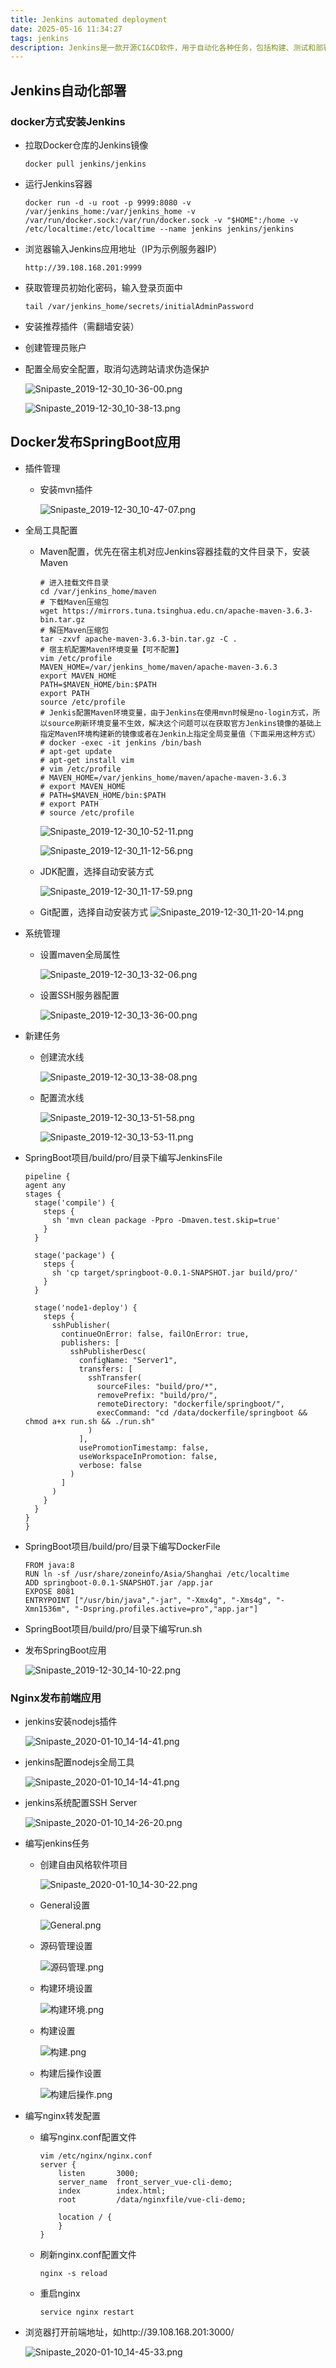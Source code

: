 ```yaml
---
title: Jenkins automated deployment
date: 2025-05-16 11:34:27
tags: jenkins
description: Jenkins是一款开源CI&CD软件，用于自动化各种任务，包括构建、测试和部署软件。
---
```


## Jenkins自动化部署

### docker方式安装Jenkins
  
  * 拉取Docker仓库的Jenkins镜像
    
    ```
    docker pull jenkins/jenkins
    ```
  * 运行Jenkins容器
  
    ```
    docker run -d -u root -p 9999:8080 -v /var/jenkins_home:/var/jenkins_home -v /var/run/docker.sock:/var/run/docker.sock -v "$HOME":/home -v /etc/localtime:/etc/localtime --name jenkins jenkins/jenkins
    ```

  * 浏览器输入Jenkins应用地址（IP为示例服务器IP）
    
    ```
    http://39.108.168.201:9999
    ```
  
  * 获取管理员初始化密码，输入登录页面中
    
    ```
    tail /var/jenkins_home/secrets/initialAdminPassword
    ```

  * 安装推荐插件（需翻墙安装）
  
  * 创建管理员账户
  
  * 配置全局安全配置，取消勾选跨站请求伪造保护

    ![Snipaste_2019-12-30_10-36-00.png](https://i.loli.net/2019/12/30/Z3OgFabAIzYrNfe.png)

    ![Snipaste_2019-12-30_10-38-13.png](https://i.loli.net/2019/12/30/V1nQGarJxwWZKvF.png)

## Docker发布SpringBoot应用
  
  * 插件管理
    * 安装mvn插件
      
      ![Snipaste_2019-12-30_10-47-07.png](https://i.loli.net/2019/12/30/fgJ3ABt2KsDSWzP.png)

  * 全局工具配置
    
    * Maven配置，优先在宿主机对应Jenkins容器挂载的文件目录下，安装Maven
      
      ```
      # 进入挂载文件目录
      cd /var/jenkins_home/maven
      # 下载Maven压缩包
      wget https://mirrors.tuna.tsinghua.edu.cn/apache-maven-3.6.3-bin.tar.gz
      # 解压Maven压缩包
      tar -zxvf apache-maven-3.6.3-bin.tar.gz -C .
      # 宿主机配置Maven环境变量【可不配置】
      vim /etc/profile
      MAVEN_HOME=/var/jenkins_home/maven/apache-maven-3.6.3
      export MAVEN_HOME
      PATH=$MAVEN_HOME/bin:$PATH
      export PATH
      source /etc/profile
      # Jenkis配置Maven环境变量，由于Jenkins在使用mvn时候是no-login方式，所以source刷新环境变量不生效，解决这个问题可以在获取官方Jenkins镜像的基础上指定Maven环境构建新的镜像或者在Jenkin上指定全局变量值（下面采用这种方式）
      # docker -exec -it jenkins /bin/bash
      # apt-get update
      # apt-get install vim
      # vim /etc/profile
      # MAVEN_HOME=/var/jenkins_home/maven/apache-maven-3.6.3
      # export MAVEN_HOME
      # PATH=$MAVEN_HOME/bin:$PATH
      # export PATH
      # source /etc/profile
      ```
      
      ![Snipaste_2019-12-30_10-52-11.png](https://i.loli.net/2019/12/30/Xo86CJtgnUE59ms.png)
      
      ![Snipaste_2019-12-30_11-12-56.png](https://i.loli.net/2019/12/30/pGxTRZQAY7cVtmz.png)

    * JDK配置，选择自动安装方式
      
      ![Snipaste_2019-12-30_11-17-59.png](https://i.loli.net/2019/12/30/L8WDamdco9Qikgr.png)

    * Git配置，选择自动安装方式
      ![Snipaste_2019-12-30_11-20-14.png](https://i.loli.net/2019/12/30/xlH5SGFLAt4EkaK.png)

  * 系统管理
    
    * 设置maven全局属性
      
      ![Snipaste_2019-12-30_13-32-06.png](https://i.loli.net/2019/12/30/KUg2OE7FbvLfH4P.png)

    * 设置SSH服务器配置
      
      ![Snipaste_2019-12-30_13-36-00.png](https://i.loli.net/2019/12/30/Ir2mSM5OXl4KnEJ.png)

  * 新建任务
    
    * 创建流水线
    
      ![Snipaste_2019-12-30_13-38-08.png](https://i.loli.net/2019/12/30/sSo915TbJECdQkI.png)
    
    * 配置流水线
      
      ![Snipaste_2019-12-30_13-51-58.png](https://i.loli.net/2019/12/30/5IrhUZXWVd8DGT6.png)
      
      ![Snipaste_2019-12-30_13-53-11.png](https://i.loli.net/2019/12/30/k4XGAn2IetK31PD.png)
  
  * SpringBoot项目/build/pro/目录下编写JenkinsFile
    
    ```
    pipeline {
    agent any
    stages {
      stage('compile') {
        steps {
          sh 'mvn clean package -Ppro -Dmaven.test.skip=true'
        }
      }
    
      stage('package') {
        steps {
          sh 'cp target/springboot-0.0.1-SNAPSHOT.jar build/pro/'
        }
      }
    
      stage('node1-deploy') {
        steps {
          sshPublisher(
            continueOnError: false, failOnError: true,
            publishers: [
              sshPublisherDesc(
                configName: "Server1",
                transfers: [
                  sshTransfer(
                    sourceFiles: "build/pro/*",
                    removePrefix: "build/pro/",
                    remoteDirectory: "dockerfile/springboot/",
                    execCommand: "cd /data/dockerfile/springboot && chmod a+x run.sh && ./run.sh"
                  )
	            ],
	            usePromotionTimestamp: false,
                useWorkspaceInPromotion: false,
                verbose: false
              )
	        ]
	      )
	    }
      }
    } 
    }
    ```

  * SpringBoot项目/build/pro/目录下编写DockerFile
  
    ```
    FROM java:8
    RUN ln -sf /usr/share/zoneinfo/Asia/Shanghai /etc/localtime
    ADD springboot-0.0.1-SNAPSHOT.jar /app.jar
    EXPOSE 8081
    ENTRYPOINT ["/usr/bin/java","-jar", "-Xmx4g", "-Xms4g", "-Xmn1536m", "-Dspring.profiles.active=pro","app.jar"]
    ```

  * SpringBoot项目/build/pro/目录下编写run.sh
  
  * 发布SpringBoot应用
    
    ![Snipaste_2019-12-30_14-10-22.png](https://i.loli.net/2019/12/30/xEad4lBD9grfmYj.png)

### Nginx发布前端应用
  
  * jenkins安装nodejs插件
    
    ![Snipaste_2020-01-10_14-14-41.png](https://i.loli.net/2020/01/10/cp3VtzOkaSwQqdA.png)
  
  * jenkins配置nodejs全局工具
    
    ![Snipaste_2020-01-10_14-14-41.png](https://i.loli.net/2020/01/10/2rHOkZbxiMluRSC.png)
  
  * jenkins系统配置SSH Server
    
    ![Snipaste_2020-01-10_14-26-20.png](https://i.loli.net/2020/01/10/374qLVZ9vnbyEHe.png)
  
  * 编写jenkins任务
    
    * 创建自由风格软件项目
      
      ![Snipaste_2020-01-10_14-30-22.png](https://i.loli.net/2020/01/10/XmlCtFYS5HiTIvQ.png)
    
    * General设置
      
      ![General.png](https://i.loli.net/2020/01/10/fhuzkUgmOeG791d.png)
    
    * 源码管理设置
      
      ![源码管理.png](https://i.loli.net/2020/01/10/z2NMmVa3FyZixPu.png)
    
    * 构建环境设置
      
      ![构建环境.png](https://i.loli.net/2020/01/10/j26Zu8fYtNiKxAW.png)
    
    * 构建设置
      
      ![构建.png](https://i.loli.net/2020/01/10/brZx13BSVYdG2eH.png)
    
    * 构建后操作设置
      
      ![构建后操作.png](https://i.loli.net/2020/01/10/nhBlDotXPm7Ncax.png)
  
  * 编写nginx转发配置
    
    * 编写nginx.conf配置文件
      
      ```
      vim /etc/nginx/nginx.conf
      server {
          listen       3000;
          server_name  front_server_vue-cli-demo;
          index        index.html;
          root         /data/nginxfile/vue-cli-demo;

          location / {
          }
      }
      
      ```
    
    * 刷新nginx.conf配置文件
      
      ```
      nginx -s reload
      
      ```
    * 重启nginx
      
      ```
      service nginx restart
      
      ```
  
  * 浏览器打开前端地址，如http://39.108.168.201:3000/
    
    ![Snipaste_2020-01-10_14-45-33.png](https://i.loli.net/2020/01/10/hb6NOvPWoC5JsZd.png)
